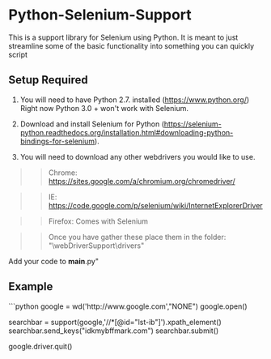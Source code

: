 <h1>Python-Selenium-Support</h1>

<p>
	This is a support library for Selenium using Python. It is meant to just streamline some of the basic functionality into something you can quickly script
</p>

<h2>Setup Required</h2>

1. You will need to have Python 2.7. installed (https://www.python.org/)  Right now Python 3.0 + won't work with Selenium.

2. Download and install Selenium for Python (https://selenium-python.readthedocs.org/installation.html#downloading-python-bindings-for-selenium).

3. You will need to download any other webdrivers you would like to use.  

>>Chrome: https://sites.google.com/a/chromium.org/chromedriver/

>>IE: https://code.google.com/p/selenium/wiki/InternetExplorerDriver

>>Firefox: Comes with Selenium

>>Once you have gather these place them in the folder:  "\webDriverSupport\drivers"

Add your code to __main__.py"

<h2> Example </h2>
```python
google = wd('http://www.google.com',"NONE")
google.open()

searchbar = support(google,'//*[@id="lst-ib"]').xpath_element()
searchbar.send_keys("idkmybffmark.com")
searchbar.submit()

google.driver.quit()
```
